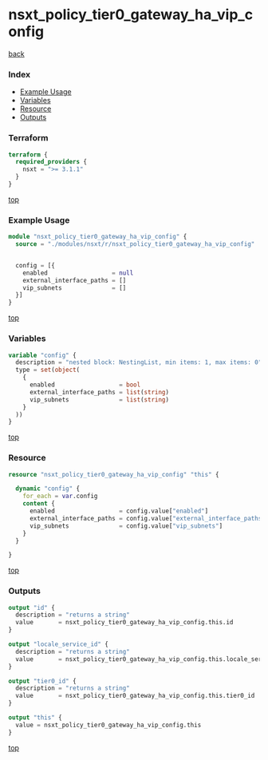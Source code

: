 # nsxt_policy_tier0_gateway_ha_vip_config

[back](../nsxt.md)

### Index

- [Example Usage](#example-usage)
- [Variables](#variables)
- [Resource](#resource)
- [Outputs](#outputs)

### Terraform

```terraform
terraform {
  required_providers {
    nsxt = ">= 3.1.1"
  }
}
```

[top](#index)

### Example Usage

```terraform
module "nsxt_policy_tier0_gateway_ha_vip_config" {
  source = "./modules/nsxt/r/nsxt_policy_tier0_gateway_ha_vip_config"


  config = [{
    enabled                  = null
    external_interface_paths = []
    vip_subnets              = []
  }]
}
```

[top](#index)

### Variables

```terraform
variable "config" {
  description = "nested block: NestingList, min items: 1, max items: 0"
  type = set(object(
    {
      enabled                  = bool
      external_interface_paths = list(string)
      vip_subnets              = list(string)
    }
  ))
}
```

[top](#index)

### Resource

```terraform
resource "nsxt_policy_tier0_gateway_ha_vip_config" "this" {

  dynamic "config" {
    for_each = var.config
    content {
      enabled                  = config.value["enabled"]
      external_interface_paths = config.value["external_interface_paths"]
      vip_subnets              = config.value["vip_subnets"]
    }
  }

}
```

[top](#index)

### Outputs

```terraform
output "id" {
  description = "returns a string"
  value       = nsxt_policy_tier0_gateway_ha_vip_config.this.id
}

output "locale_service_id" {
  description = "returns a string"
  value       = nsxt_policy_tier0_gateway_ha_vip_config.this.locale_service_id
}

output "tier0_id" {
  description = "returns a string"
  value       = nsxt_policy_tier0_gateway_ha_vip_config.this.tier0_id
}

output "this" {
  value = nsxt_policy_tier0_gateway_ha_vip_config.this
}
```

[top](#index)